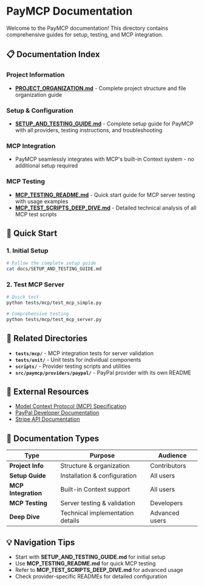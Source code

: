 # PayMCP Documentation

Welcome to the PayMCP documentation! This directory contains comprehensive guides for setup, testing, and MCP integration.

## 📋 Documentation Index

### Project Information
- **[PROJECT_ORGANIZATION.md](./PROJECT_ORGANIZATION.md)** - Complete project structure and file organization guide

### Setup & Configuration
- **[SETUP_AND_TESTING_GUIDE.md](./SETUP_AND_TESTING_GUIDE.md)** - Complete setup guide for PayMCP with all providers, testing instructions, and troubleshooting

### MCP Integration
- PayMCP seamlessly integrates with MCP's built-in Context system - no additional setup required

### MCP Testing  
- **[MCP_TESTING_README.md](./MCP_TESTING_README.md)** - Quick start guide for MCP server testing with usage examples
- **[MCP_TEST_SCRIPTS_DEEP_DIVE.md](./MCP_TEST_SCRIPTS_DEEP_DIVE.md)** - Detailed technical analysis of all MCP test scripts

## 🚀 Quick Start

### 1. Initial Setup
```bash
# Follow the complete setup guide
cat docs/SETUP_AND_TESTING_GUIDE.md
```

### 2. Test MCP Server
```bash
# Quick test
python tests/mcp/test_mcp_simple.py

# Comprehensive testing  
python tests/mcp/test_mcp_server.py
```

## 📁 Related Directories

- **`tests/mcp/`** - MCP integration tests for server validation
- **`tests/unit/`** - Unit tests for individual components
- **`scripts/`** - Provider testing scripts and utilities  
- **`src/paymcp/providers/paypal/`** - PayPal provider with its own README

## 🔗 External Resources

- [Model Context Protocol (MCP) Specification](https://spec.modelcontextprotocol.io/)
- [PayPal Developer Documentation](https://developer.paypal.com/)
- [Stripe API Documentation](https://stripe.com/docs/api)

## 📖 Documentation Types

| Type | Purpose | Audience |
|------|---------|----------|
| **Project Info** | Structure & organization | Contributors |
| **Setup Guide** | Installation & configuration | All users |
| **MCP Integration** | Built-in Context support | All users |
| **MCP Testing** | Server testing & validation | Developers |
| **Deep Dive** | Technical implementation details | Advanced users |

## 💡 Navigation Tips

- Start with **SETUP_AND_TESTING_GUIDE.md** for initial setup
- Use **MCP_TESTING_README.md** for quick MCP testing 
- Refer to **MCP_TEST_SCRIPTS_DEEP_DIVE.md** for advanced usage
- Check provider-specific READMEs for detailed configuration